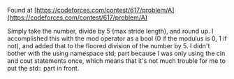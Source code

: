 Found at [https://codeforces.com/contest/617/problem/A](https://codeforces.com/contest/617/problem/A)

Simply take the number, divide by 5 (max stride length), and round up. I accomplished this with the mod operator as a bool (0 if the modulus is 0, 1 if not), and added that to the floored division of the number by 5. I didn't bother with the using namespace std; part because I was only using the cin and cout statements once, which means that it's not much trouble for me to put the std:: part in front.
